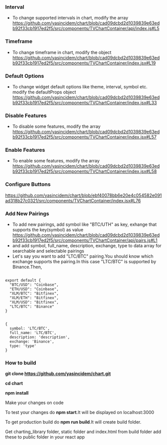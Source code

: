 ### Interval
* To change supported intervals in chart, modify the array https://github.com/yasincidem/chart/blob/cad09dcbd2d1039839e63edb92f33cb1917ed2f5/src/components/TVChartContainer/api/index.js#L5

### Timeframe
* To change timeframe in chart, modify the object
https://github.com/yasincidem/chart/blob/cad09dcbd2d1039839e63edb92f33cb1917ed2f5/src/components/TVChartContainer/index.jsx#L19

### Default Options
* To change widget default options like theme, interval, symbol etc. modify the defaultProps object 
https://github.com/yasincidem/chart/blob/cad09dcbd2d1039839e63edb92f33cb1917ed2f5/src/components/TVChartContainer/index.jsx#L33

### Disable Features
* To disable some features, modify the array
https://github.com/yasincidem/chart/blob/cad09dcbd2d1039839e63edb92f33cb1917ed2f5/src/components/TVChartContainer/index.jsx#L57

### Enable Features
* To enable some features, modify the array
https://github.com/yasincidem/chart/blob/cad09dcbd2d1039839e63edb92f33cb1917ed2f5/src/components/TVChartContainer/index.jsx#L58

### Configure Buttons
https://github.com/yasincidem/chart/blob/ebf40078bb6e20e4c054582e091ad318b27c0321/src/components/TVChartContainer/index.jsx#L76


### Add New Pairings
* To add new pairings, add symbol like "BTC/UTH" as key, exhange that supports the key(symbol) as value
https://github.com/yasincidem/chart/blob/cad09dcbd2d1039839e63edb92f33cb1917ed2f5/src/components/TVChartContainer/api/pairs.js#L1
* and add symbol, full_name, description, exchange, type to data array for searchable and selectable pairings
* Let's say you want to add "LTC/BTC" pairing.You should know which exchange supports the pairing.In this case "LTC/BTC" is supported by Binance.Then,

```

export default {
  "BTC/USD": "Coinbase",
  "ETH/USD": "Coinbase",
  "XLM/BTC": "Bitfinex",
  "XLM/ETH": "Bitfinex",
  "XLM/USD": "Bitfinex",
  "LTC/BTC": "Binance"
}

```
```

{
  symbol: 'LTC/BTC',
  full_name: 'LTC/BTC',
  description: 'description',
  exchange: 'Binance',
  type: 'type'
}

```

### How to build

**git clone https://github.com/yasincidem/chart.git**

**cd chart**

**npm install**

Make your changes on code

To test your changes do **npm start**.It will be displayed on localhost:3000

To get production build do **npm run build**.It will create build folder.

Get charting_library folder, static folder and index.html from build folder add these to public folder in your react app

